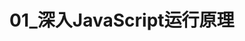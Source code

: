 # 01_深入JavaScript运行原理

<script setup>
import pdf from '../components/pdf.vue'
</script>

<pdf path="01_深入JavaScript运行原理" />
